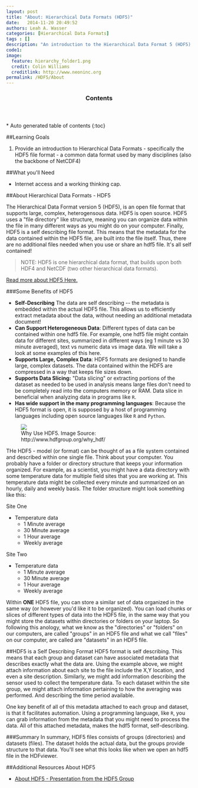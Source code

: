 ```yaml
---
layout: post
title: "About: Hierarchical Data Formats (HDF5)"
date:   2014-11-20 20:49:52
authors: Leah A. Wasser
categories: [Hierarchical Data Formats]
tags : []
description: "An introduction to the Hierarchical Data Format 5 (HDF5) file / data model. Learn about how HDF5 is structured and the benefits of using HDF5."
code1: 
image:
  feature: hierarchy_folder1.png
  credit: Colin Williams
  creditlink: http://www.neoninc.org
permalink: /HDF5/About
---
```

<section id="table-of-contents" class="toc">
  <header>
    <h3 >Contents</h3>
  </header>
<div id="drawer" markdown="1">
*  Auto generated table of contents
{:toc}
</div>
</section><!-- /#table-of-contents -->


##Learning Goals

1. Provide an introduction to Hierarchical Data Formats - specifically the HDF5 file format - a common data format used by many disciplines (also the backbone of NetCDF4)


##What you'll Need
- Internet access and a working thinking cap.

##About Hierarchical Data Formats - HDF5

The Hierarchical Data Format version 5 (HDF5), is an open file format that supports large, complex, heterogensous data. HDF5 is open source. HDF5 uses a "file directory" like structure, meaning you can organize data within the file in many different ways as you might do on your computer. Finally, HDF5 is a self describing file format. This means that the metadata for the data contained within the HDF5 file, are built into the file itself. Thus, there are no additional files needed when you use or share an hdf5 file. It's all self contained!

>NOTE: HDF5 is one hierarchical data format, that builds upon both HDF4 and NetCDF (two other hierarchical data formats). 

<a href="http://www.hdfgroup.org/why_hdf/" target="_blank"> Read  more about HDF5 Here.</a>

###Some Benefits of HDF5 

- **Self-Describing** The data are self describing -- the metadata is embedded within the actual HDF5 file. This allows us to efficiently extract metadata about the data, without needing an additional metadata document!
- **Can Support Heterogeneous Data**: Different types of data can be contained within one hdf5 file. For example, one hdf5 file might contain data for different sites, summarized in different ways (eg 1 minute vs 30 minute averaged), text vs numeric data vs image data. We will take a look at some examples of this here. 
- **Supports Large, Complex Data**: HDF5 formats are designed to handle large, complex datasets. The data contained within the HDF5 are compressed in a way that keeps file sizes down. 
- **Supports Data Slicing:** "Data slicing" or extracting portions of the dataset as needed to be used in analysis means large files don't need to be completely read into the computers memory or RAM. Data slice in beneficial when analyzing data in programs like `R`.  
- **Has wide support in the many programming languages**: Because the HDF5 format is open, it is supposed by a host of programming languages including open source languages like `R` and `Python`.

<figure>
    <a href="{{ site.baseurl }}/images/whyHDF5.jpg"><img src="{{ site.baseurl }}/images/whyHDF5.jpg"></a>
    <figcaption>Why Use HDF5. Image Source: http://www.hdfgroup.org/why_hdf/</figcaption>
</figure>


THe HDF5 - model (or format) can  be thought of as a file system contained and described within one single file. Think about your computer. You probably have a folder or directory structure that keeps your information organized. For example, as a scientist, you might have a data directory with some temperature data for multiple field sites that you are working at. This temperature data might be collected every minute and summarized on an hourly, daily and weekly basis. The folder structure might look something like this:


Site One 

- Temperature data
	- 1 Minute average
	- 30 Minute average
	- 1 Hour average
	- Weekly average

Site Two

- Temperature data
 	- 1 Minute average
	- 30 Minute average
	- 1 Hour average
	- Weekly average


Within **ONE** HDF5 file, you can store a similar set of data organized in the same way (or however you'd like it to be organized). You can load chunks or slices of different types of data into the HDF5 file, in the same way that you might store the datasets within directories or folders on your laptop. So following this anology, what we know as the "directories" or "folders" on our computers, are called "groups" in an HDF5 file and what we call "files" on our computer, are called are "datasets" in an HDF5 file. 

##HDF5 is a Self Describing Format
HDF5 format is self describing. This means that each group and dataset can have associated metadata that describes exactly what the data are. Using the example above, we might attach information about each site to the file include the X,Y location, and even a site description. Similarly, we might add information describing the sensor used to collect the temperature data. To each dataset within the site group, we might attach information pertaining to how the averaging was performed. And describing the time period available. 

One key benefit of all of this metadata attached to each group and dataset, is that it facilitates automation. Using a programming language, like `R`, you can grab information from the metadata that you might need to process the data. All of this attached metadata, makes the hdf5 format, self-describing. 

###Summary
In summary, HDF5 files consists of groups (directories) and datasets (files). The dataset holds the actual data, but the groups provide structure to that data. You'll see what this looks like when we open an hdf5 file in the HDFviewer.



##Additional Resources About HDF5

- <a href="{{ site.baseurl }}/documents/HDF5-Intro.pdf">About HDF5 - Presentation from the HDF5 Group</a>


